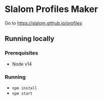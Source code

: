 # Slalom Profiles Maker

Go to https://slalom.github.io/profiles


## Running locally

### Prerequisites

- Node v14

### Running

- `npm install`
- `npm start`